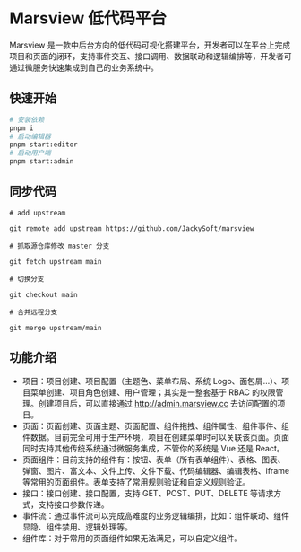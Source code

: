 # Marsview 低代码平台

Marsview 是一款中后台方向的低代码可视化搭建平台，开发者可以在平台上完成项目和页面的闭环，支持事件交互、接口调用、数据联动和逻辑编排等，开发者可通过微服务快速集成到自己的业务系统中。

## 快速开始

```bash
# 安装依赖
pnpm i
# 启动编辑器
pnpm start:editor
# 启动用户端
pnpm start:admin
```

## 同步代码

```
# add upstream

git remote add upstream https://github.com/JackySoft/marsview

# 抓取源仓库修改 master 分支

git fetch upstream main

# 切换分支

git checkout main

# 合并远程分支

git merge upstream/main

```

## 功能介绍

- 项目：项目创建、项目配置（主题色、菜单布局、系统 Logo、面包屑...）、项目菜单创建、项目角色创建、用户管理；其实是一整套基于 RBAC 的权限管理。创建项目后，可以直接通过 http://admin.marsview.cc 去访问配置的项目。
- 页面：页面创建、页面主题、页面配置、组件拖拽、组件属性、组件事件、组件数据。目前完全可用于生产环境，项目在创建菜单时可以关联该页面。页面同时支持其他传统系统通过微服务集成，不管你的系统是 Vue 还是 React。
- 页面组件：目前支持的组件有：按钮、表单（所有表单组件）、表格、图表、弹窗、图片、富文本、文件上传、文件下载、代码编辑器、编辑表格、iframe 等常用的页面组件。表单支持了常用规则验证和自定义规则验证。
- 接口：接口创建、接口配置，支持 GET、POST、PUT、DELETE 等请求方式，支持接口参数传递。
- 事件流：通过事件流可以完成高难度的业务逻辑编排，比如：组件联动、组件显隐、组件禁用、逻辑处理等。
- 组件库：对于常用的页面组件如果无法满足，可以自定义组件。

